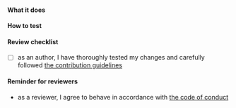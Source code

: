 <!--
Thank you for your Pull Request. Please provide a description and review
the requirements below.

Contributors guide: https://github.com/eclipse-cdt-cloud/vscode-memory-inspector/blob/main/CONTRIBUTING.md
-->

#### What it does
<!-- Include relevant issues and describe how they are addressed. -->

#### How to test
<!-- Explain how a reviewer can reproduce a bug, test new functionality or verify performance improvements. -->

#### Review checklist

- [ ] as an author, I have thoroughly tested my changes and carefully followed [the contribution guidelines](https://github.com/eclipse-cdt-cloud/vscode-memory-inspector/blob/main/CONTRIBUTING.md)

#### Reminder for reviewers

- as a reviewer, I agree to behave in accordance with [the code of conduct](https://github.com/eclipsesource/vscode-memory-inspector/blob/main/CODE_OF_CONDUCT.md)
